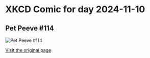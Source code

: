 
# XKCD Comic for day 2024-11-10

## Pet Peeve #114

![Pet Peeve #114](https://imgs.xkcd.com/comics/pet_peeve_114.png "I'm reading a goddamn book, thank you very much.")

[Visit the original page](https://xkcd.com/238/)
